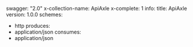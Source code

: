 swagger: "2.0"
x-collection-name: ApiAxle
x-complete: 1
info:
  title: ApiAxle
  version: 1.0.0
schemes:
- http
produces:
- application/json
consumes:
- application/json